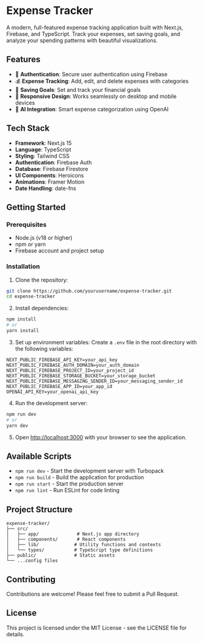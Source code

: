 # Expense Tracker

A modern, full-featured expense tracking application built with Next.js, Firebase, and TypeScript. Track your expenses, set saving goals, and analyze your spending patterns with beautiful visualizations.

## Features

- 🔐 **Authentication**: Secure user authentication using Firebase
- 💰 **Expense Tracking**: Add, edit, and delete expenses with categories
- 🎯 **Saving Goals**: Set and track your financial goals
- 📱 **Responsive Design**: Works seamlessly on desktop and mobile devices
- 🤖 **AI Integration**: Smart expense categorization using OpenAI

## Tech Stack

- **Framework**: Next.js 15
- **Language**: TypeScript
- **Styling**: Tailwind CSS
- **Authentication**: Firebase Auth
- **Database**: Firebase Firestore
- **UI Components**: Heroicons
- **Animations**: Framer Motion
- **Date Handling**: date-fns

## Getting Started

### Prerequisites

- Node.js (v18 or higher)
- npm or yarn
- Firebase account and project setup

### Installation

1. Clone the repository:
```bash
git clone https://github.com/yourusername/expense-tracker.git
cd expense-tracker
```

2. Install dependencies:
```bash
npm install
# or
yarn install
```

3. Set up environment variables:
Create a `.env` file in the root directory with the following variables:
```env
NEXT_PUBLIC_FIREBASE_API_KEY=your_api_key
NEXT_PUBLIC_FIREBASE_AUTH_DOMAIN=your_auth_domain
NEXT_PUBLIC_FIREBASE_PROJECT_ID=your_project_id
NEXT_PUBLIC_FIREBASE_STORAGE_BUCKET=your_storage_bucket
NEXT_PUBLIC_FIREBASE_MESSAGING_SENDER_ID=your_messaging_sender_id
NEXT_PUBLIC_FIREBASE_APP_ID=your_app_id
OPENAI_API_KEY=your_openai_api_key
```

4. Run the development server:
```bash
npm run dev
# or
yarn dev
```

5. Open [http://localhost:3000](http://localhost:3000) with your browser to see the application.

## Available Scripts

- `npm run dev` - Start the development server with Turbopack
- `npm run build` - Build the application for production
- `npm run start` - Start the production server
- `npm run lint` - Run ESLint for code linting

## Project Structure

```
expense-tracker/
├── src/
│   ├── app/              # Next.js app directory
│   ├── components/       # React components
│   ├── lib/             # Utility functions and contexts
│   └── types/           # TypeScript type definitions
├── public/              # Static assets
└── ...config files
```

## Contributing

Contributions are welcome! Please feel free to submit a Pull Request.

## License

This project is licensed under the MIT License - see the LICENSE file for details.
